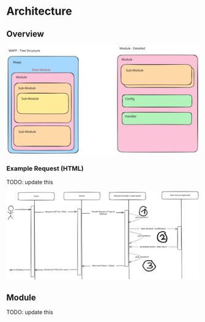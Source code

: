 # Architecture

## Overview

![](./.github/assets/wapp-architecture.svg)

### Example Request (HTML)

TODO: update this

![](./.github/assets/wapp-example-request.svg)

## Module

TODO: update this